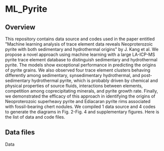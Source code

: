 # ML_Pyrite

## Overview
This repository contains data source and codes used in the paper entitled "Machine learning analysis of trace element data reveals 
Neoproterozoic pyrite with both sedimentary and hydrothermal origins" by J. Kang et al. We propose a novel approach using machine
learning with a large LA-ICP-MS pyrite trace element database to distinguish sedimentary and hydrothermal pyrite. The models show 
exceptional performance in predicting the origins of pyrite grains. We also observed four trace element clusters behaving differently 
among sedimentary, synsedimentary hydrothermal, and post-sedimentary hydrothermal pyrite, which is probably driven by chemical and 
physical properties of source fluids, interactions between elements, competition among coprecipitating minerals, and pyrite growth rate. 
Finally, we demonstrated the efficacy of this approach in identifying the origins of Neoproterozoic superheavy pyrite and Ediacaran pyrite
rims associated with fossil-bearing chert nodules. We compiled 1 data source and 4 codes to generate the diagrams in Fig. 2-Fig. 4 and 
supplementary figures. Here is the list of data and code files.

## Data files
Data
